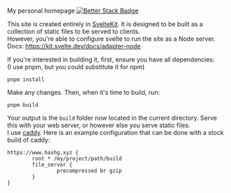 My personal homepage
[![Better Stack Badge](https://uptime.betterstack.com/status-badges/v3/monitor/w05i.svg)](https://uptime.betterstack.com/?utm_source=status_badge)

This site is created entirely in [SvelteKit](https://kit.svelte.dev/). It is designed to be built as a collection of static files to be served to clients.  
However, you're able to configure svelte to run the site as a Node server. Docs: https://kit.svelte.dev/docs/adapter-node  
  
If you're interested in building it, first, ensure you have all dependencies:  
(I use pnpm, but you could substitute it for npm)  
```
pnpm install
```
Make any changes. Then, when it's time to build, run:  
```
pnpm build
```
Your output is the `build` folder now located in the current directory. Serve this with your web server, or however else you serve static files.  
I use [caddy](https://caddyserver.com/). Here is an example configuration that can be done with a stock build of caddy:  
```
https://www.hashg.xyz {
        root * /my/project/path/build
        file_server {
                precompressed br gzip
        }
}
```
